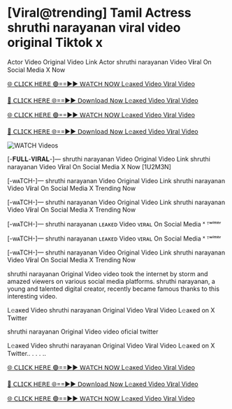 # [Viral@trending] Tamil Actress shruthi narayanan viral video original Tiktok x

Actor Video Original Video Link Actor shruthi narayanan Video V𝐢ral On Social Media X Now

[🌐 𝖢𝖫𝖨𝖢𝖪 𝖧𝖤𝖱𝖤 🟢==►► 𝖶𝖠𝖳𝖢𝖧 𝖭𝖮𝖶 L𝚎aᴋed Video V𝐢ral Video](https://sleeptime0.blogspot.com/2025/03/gitnub.html)

[🔴 𝖢𝖫𝖨𝖢𝖪 𝖧𝖤𝖱𝖤 🌐==►► 𝖣𝗈𝗐𝗇𝗅𝗈𝖺𝖽 𝖭𝗈𝗐 L𝚎aᴋed Video V𝐢ral Video](https://sleeptime0.blogspot.com/2025/03/gitnub.html)

[🌐 𝖢𝖫𝖨𝖢𝖪 𝖧𝖤𝖱𝖤 🟢==►► 𝖶𝖠𝖳𝖢𝖧 𝖭𝖮𝖶 L𝚎aᴋed Video V𝐢ral Video](https://sleeptime0.blogspot.com/2025/03/gitnub.html)

[🔴 𝖢𝖫𝖨𝖢𝖪 𝖧𝖤𝖱𝖤 🌐==►► 𝖣𝗈𝗐𝗇𝗅𝗈𝖺𝖽 𝖭𝗈𝗐 L𝚎aᴋed Video V𝐢ral Video](https://sleeptime0.blogspot.com/2025/03/gitnub.html)

<a href="https://sleeptime0.blogspot.com/2025/03/gitnub.html" rel="nofollow" data-target="animated-image.originalLink"><img src="https://camo.githubusercontent.com/8a4f000d20f83aca3bf7ec5f350d767afa0574a8a352519fd8cfa583a6f93a33/68747470733a2f2f692e696d6775722e636f6d2f644a486b345a712e676966" alt="WATCH Videos" data-canonical-src="https://i.imgur.com/dJHk4Zq.gif" style="max-width: 100%; display: inline-block;" data-target="animated-image.originalImage"></a>

[-𝐅𝐔𝐋𝐋-𝐕𝐈𝐑𝐀𝐋-]— shruthi narayanan Video Original Video Link shruthi narayanan Video V𝐢ral On Social Media X Now [1U2M3N]

[-wᴀTCH-]— shruthi narayanan Video Original Video Link shruthi narayanan Video V𝐢ral On Social Media X Trending Now

[-wᴀTCH-]— shruthi narayanan Video Original Video Link shruthi narayanan Video V𝐢ral On Social Media X Trending Now

[-wᴀTCH-]— shruthi narayanan ʟᴇᴀᴋᴇᴅ Video ᴠɪʀᴀʟ On Social Media ˣ ᵀʷⁱᵗᵗᵉʳ

[-wᴀTCH-]— shruthi narayanan ʟᴇᴀᴋᴇᴅ Video ᴠɪʀᴀʟ On Social Media ˣ ᵀʷⁱᵗᵗᵉʳ

[-wᴀTCH-]— shruthi narayanan Video Original Video Link shruthi narayanan Video V𝐢ral On Social Media X Trending Now

shruthi narayanan Original Video video took the internet by storm and amazed viewers on various social media platforms. shruthi narayanan, a young and talented digital creator, recently became famous thanks to this interesting video.

L𝚎aᴋed Video shruthi narayanan Original Video V𝐢ral Video L𝚎aᴋed on X Twitter

shruthi narayanan Original Video video oficial twitter

L𝚎aᴋed Video shruthi narayanan Original Video V𝐢ral Video L𝚎aᴋed on X Twitter.. . . . ..


[🌐 𝖢𝖫𝖨𝖢𝖪 𝖧𝖤𝖱𝖤 🟢==►► 𝖶𝖠𝖳𝖢𝖧 𝖭𝖮𝖶 L𝚎aᴋed Video V𝐢ral Video](https://sleeptime0.blogspot.com/2025/03/gitnub.html)

[🔴 𝖢𝖫𝖨𝖢𝖪 𝖧𝖤𝖱𝖤 🌐==►► 𝖣𝗈𝗐𝗇𝗅𝗈𝖺𝖽 𝖭𝗈𝗐 L𝚎aᴋed Video V𝐢ral Video](https://sleeptime0.blogspot.com/2025/03/gitnub.html)

[🌐 𝖢𝖫𝖨𝖢𝖪 𝖧𝖤𝖱𝖤 🟢==►► 𝖶𝖠𝖳𝖢𝖧 𝖭𝖮𝖶 L𝚎aᴋed Video V𝐢ral Video](https://sleeptime0.blogspot.com/2025/03/gitnub.html)



